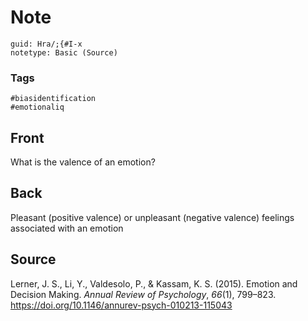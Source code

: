 # Note
```
guid: Hra/;{#I-x
notetype: Basic (Source)
```

### Tags
```
#biasidentification
#emotionaliq
```

## Front
What is the valence of an emotion?

## Back
Pleasant (positive valence) or unpleasant (negative valence) feelings associated with an emotion

## Source

<div>Lerner, J. S., Li, Y., Valdesolo, P., & Kassam, K. S. (2015). Emotion and Decision Making. <i>Annual Review of Psychology</i>, <i>66</i>(1), 799–823. <a href="https://doi.org/10.1146/annurev-psych-010213-115043">https://doi.org/10.1146/annurev-psych-010213-115043</a>
</div>


